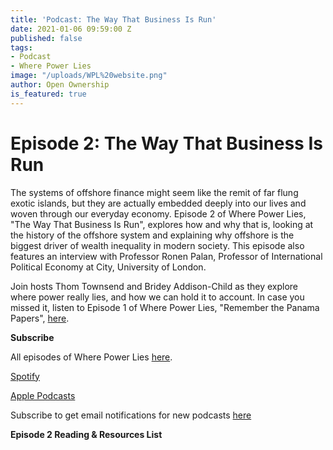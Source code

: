 ```yaml
---
title: 'Podcast: The Way That Business Is Run'
date: 2021-01-06 09:59:00 Z
published: false
tags:
- Podcast
- Where Power Lies
image: "/uploads/WPL%20website.png"
author: Open Ownership
is_featured: true
---
```


# Episode 2: The Way That Business Is Run

The systems of offshore finance might seem like the remit of far flung exotic islands, but they are actually embedded deeply into our lives and woven through our everyday economy. Episode 2 of Where Power Lies, "The Way That Business Is Run", explores how and why that is, looking at the history of the offshore system and explaining why offshore is the biggest driver of wealth inequality in modern society. This episode also features an interview with Professor Ronen Palan, Professor of International Political Economy at City, University of London.

Join hosts Thom Townsend and Bridey Addison-Child as they explore where power really lies, and how we can hold it to account. In case you missed it, listen to Episode 1 of Where Power Lies, "Remember the Panama Papers", [here](https://anchor.fm/open-ownership). 

**Subscribe**

All episodes of Where Power Lies [here](https://anchor.fm/open-ownership). 

[Spotify](https://open.spotify.com/show/16qG5QqWvFgJhobC6QdKBO)

[Apple Podcasts](https://podcasts.apple.com/gb/podcast/where-power-lies/id1524823475?i=1000501814113)

Subscribe to get email notifications for new podcasts [here](http://mailchi.mp/5afaf6c00a06/where-power-lies-landing-page)

**Episode 2 Reading & Resources List**
